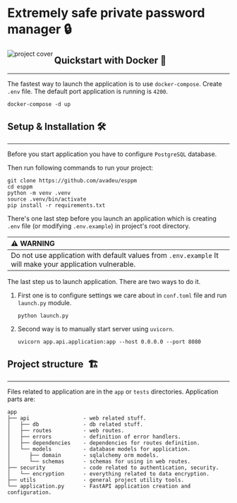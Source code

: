 # Extremely safe private password manager 🔒

<img align="left" src="https://ibb.co/p2MmvXq" alt="project cover">

## Quickstart with Docker 🐳

-----------

The fastest way to launch the application is to use ``docker-compose``. Create ``.env`` file. The default port application is running is ``4200``.

```shell
docker-compose -d up
```

## Setup & Installation 🛠️

-----------

Before you start application you have to configure ``PostgreSQL`` database.

Then run following commands to run your project:

```shell
git clone https://github.com/avadeu/esppm
cd esppm
python -m venv .venv
source .venv/bin/activate
pip install -r requirements.txt
```

There's one last step before you launch an application which is creating ``.env`` file (or modifying ``.env.example``) in project's root directory.

| :warning: **WARNING**                                                                                         |
|:--------------------------------------------------------------------------------------------------------------|
| Do not use application with default values from ``.env.example`` It will make your application vulnerable.    |

The last step us to launch application. There are two ways to do it.

1. First one is to configure settings we care about in ``conf.toml`` file and run ``launch.py`` module.

    ```shell
    python launch.py
    ```

2. Second way is to manually start server using `uvicorn`.

    ```shell
    uvicorn app.api.application:app --host 0.0.0.0 --port 8080
    ```

## Project structure&nbsp; 🏗️

------------

Files related to application are in the ``app`` or ``tests`` directories.
Application parts are:

    app
    ├── api                 - web related stuff.
    │   ├── db              - db related stuff.
    │   ├── routes          - web routes.
    │   ├── errors          - definition of error handlers.
    │   ├── dependencies    - dependencies for routes definition.
    │   └── models          - database models for application.
    │      ├── domain       - sqlalchemy orm models.
    │      └── schemas      - schemas for using in web routes.
    ├── security            - code related to authentication, security.
    │   └── encryption      - everything related to data encryption.
    ├── utils               - general project utility tools.
    └── application.py      - FastAPI application creation and configuration.
